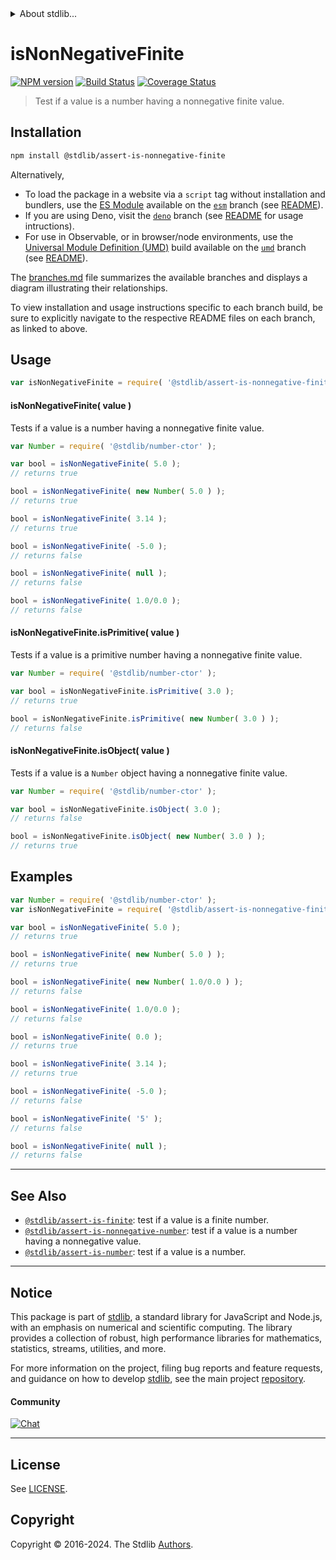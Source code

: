 <!--

@license Apache-2.0

Copyright (c) 2024 The Stdlib Authors.

Licensed under the Apache License, Version 2.0 (the "License");
you may not use this file except in compliance with the License.
You may obtain a copy of the License at

   http://www.apache.org/licenses/LICENSE-2.0

Unless required by applicable law or agreed to in writing, software
distributed under the License is distributed on an "AS IS" BASIS,
WITHOUT WARRANTIES OR CONDITIONS OF ANY KIND, either express or implied.
See the License for the specific language governing permissions and
limitations under the License.

-->


<details>
  <summary>
    About stdlib...
  </summary>
  <p>We believe in a future in which the web is a preferred environment for numerical computation. To help realize this future, we've built stdlib. stdlib is a standard library, with an emphasis on numerical and scientific computation, written in JavaScript (and C) for execution in browsers and in Node.js.</p>
  <p>The library is fully decomposable, being architected in such a way that you can swap out and mix and match APIs and functionality to cater to your exact preferences and use cases.</p>
  <p>When you use stdlib, you can be absolutely certain that you are using the most thorough, rigorous, well-written, studied, documented, tested, measured, and high-quality code out there.</p>
  <p>To join us in bringing numerical computing to the web, get started by checking us out on <a href="https://github.com/stdlib-js/stdlib">GitHub</a>, and please consider <a href="https://opencollective.com/stdlib">financially supporting stdlib</a>. We greatly appreciate your continued support!</p>
</details>

# isNonNegativeFinite

[![NPM version][npm-image]][npm-url] [![Build Status][test-image]][test-url] [![Coverage Status][coverage-image]][coverage-url] <!-- [![dependencies][dependencies-image]][dependencies-url] -->

> Test if a value is a number having a nonnegative finite value.

<section class="installation">

## Installation

```bash
npm install @stdlib/assert-is-nonnegative-finite
```

Alternatively,

-   To load the package in a website via a `script` tag without installation and bundlers, use the [ES Module][es-module] available on the [`esm`][esm-url] branch (see [README][esm-readme]).
-   If you are using Deno, visit the [`deno`][deno-url] branch (see [README][deno-readme] for usage intructions).
-   For use in Observable, or in browser/node environments, use the [Universal Module Definition (UMD)][umd] build available on the [`umd`][umd-url] branch (see [README][umd-readme]).

The [branches.md][branches-url] file summarizes the available branches and displays a diagram illustrating their relationships.

To view installation and usage instructions specific to each branch build, be sure to explicitly navigate to the respective README files on each branch, as linked to above.

</section>

<section class="usage">

## Usage

```javascript
var isNonNegativeFinite = require( '@stdlib/assert-is-nonnegative-finite' );
```

#### isNonNegativeFinite( value )

Tests if a value is a number having a nonnegative finite value.

<!-- eslint-disable no-new-wrappers -->

```javascript
var Number = require( '@stdlib/number-ctor' );

var bool = isNonNegativeFinite( 5.0 );
// returns true

bool = isNonNegativeFinite( new Number( 5.0 ) );
// returns true

bool = isNonNegativeFinite( 3.14 );
// returns true

bool = isNonNegativeFinite( -5.0 );
// returns false

bool = isNonNegativeFinite( null );
// returns false

bool = isNonNegativeFinite( 1.0/0.0 );
// returns false
```

#### isNonNegativeFinite.isPrimitive( value )

Tests if a value is a primitive number having a nonnegative finite value.

<!-- eslint-disable no-new-wrappers -->

```javascript
var Number = require( '@stdlib/number-ctor' );

var bool = isNonNegativeFinite.isPrimitive( 3.0 );
// returns true

bool = isNonNegativeFinite.isPrimitive( new Number( 3.0 ) );
// returns false
```

#### isNonNegativeFinite.isObject( value )

Tests if a value is a `Number` object having a nonnegative finite value.

<!-- eslint-disable no-new-wrappers -->

```javascript
var Number = require( '@stdlib/number-ctor' );

var bool = isNonNegativeFinite.isObject( 3.0 );
// returns false

bool = isNonNegativeFinite.isObject( new Number( 3.0 ) );
// returns true
```

</section>

<!-- /.usage -->

<section class="examples">

## Examples

<!-- eslint-disable no-new-wrappers -->

<!-- eslint no-undef: "error" -->

```javascript
var Number = require( '@stdlib/number-ctor' );
var isNonNegativeFinite = require( '@stdlib/assert-is-nonnegative-finite' );

var bool = isNonNegativeFinite( 5.0 );
// returns true

bool = isNonNegativeFinite( new Number( 5.0 ) );
// returns true

bool = isNonNegativeFinite( new Number( 1.0/0.0 ) );
// returns false

bool = isNonNegativeFinite( 1.0/0.0 );
// returns false

bool = isNonNegativeFinite( 0.0 );
// returns true

bool = isNonNegativeFinite( 3.14 );
// returns true

bool = isNonNegativeFinite( -5.0 );
// returns false

bool = isNonNegativeFinite( '5' );
// returns false

bool = isNonNegativeFinite( null );
// returns false
```

</section>

<!-- /.examples -->

<!-- Section for related `stdlib` packages. Do not manually edit this section, as it is automatically populated. -->

<section class="related">

* * *

## See Also

-   <span class="package-name">[`@stdlib/assert-is-finite`][@stdlib/assert/is-finite]</span><span class="delimiter">: </span><span class="description">test if a value is a finite number.</span>
-   <span class="package-name">[`@stdlib/assert-is-nonnegative-number`][@stdlib/assert/is-nonnegative-number]</span><span class="delimiter">: </span><span class="description">test if a value is a number having a nonnegative value.</span>
-   <span class="package-name">[`@stdlib/assert-is-number`][@stdlib/assert/is-number]</span><span class="delimiter">: </span><span class="description">test if a value is a number.</span>

</section>

<!-- /.related -->

<!-- Section for all links. Make sure to keep an empty line after the `section` element and another before the `/section` close. -->


<section class="main-repo" >

* * *

## Notice

This package is part of [stdlib][stdlib], a standard library for JavaScript and Node.js, with an emphasis on numerical and scientific computing. The library provides a collection of robust, high performance libraries for mathematics, statistics, streams, utilities, and more.

For more information on the project, filing bug reports and feature requests, and guidance on how to develop [stdlib][stdlib], see the main project [repository][stdlib].

#### Community

[![Chat][chat-image]][chat-url]

---

## License

See [LICENSE][stdlib-license].


## Copyright

Copyright &copy; 2016-2024. The Stdlib [Authors][stdlib-authors].

</section>

<!-- /.stdlib -->

<!-- Section for all links. Make sure to keep an empty line after the `section` element and another before the `/section` close. -->

<section class="links">

[npm-image]: http://img.shields.io/npm/v/@stdlib/assert-is-nonnegative-finite.svg
[npm-url]: https://npmjs.org/package/@stdlib/assert-is-nonnegative-finite

[test-image]: https://github.com/stdlib-js/assert-is-nonnegative-finite/actions/workflows/test.yml/badge.svg?branch=main
[test-url]: https://github.com/stdlib-js/assert-is-nonnegative-finite/actions/workflows/test.yml?query=branch:main

[coverage-image]: https://img.shields.io/codecov/c/github/stdlib-js/assert-is-nonnegative-finite/main.svg
[coverage-url]: https://codecov.io/github/stdlib-js/assert-is-nonnegative-finite?branch=main

<!--

[dependencies-image]: https://img.shields.io/david/stdlib-js/assert-is-nonnegative-finite.svg
[dependencies-url]: https://david-dm.org/stdlib-js/assert-is-nonnegative-finite/main

-->

[chat-image]: https://img.shields.io/gitter/room/stdlib-js/stdlib.svg
[chat-url]: https://app.gitter.im/#/room/#stdlib-js_stdlib:gitter.im

[stdlib]: https://github.com/stdlib-js/stdlib

[stdlib-authors]: https://github.com/stdlib-js/stdlib/graphs/contributors

[umd]: https://github.com/umdjs/umd
[es-module]: https://developer.mozilla.org/en-US/docs/Web/JavaScript/Guide/Modules

[deno-url]: https://github.com/stdlib-js/assert-is-nonnegative-finite/tree/deno
[deno-readme]: https://github.com/stdlib-js/assert-is-nonnegative-finite/blob/deno/README.md
[umd-url]: https://github.com/stdlib-js/assert-is-nonnegative-finite/tree/umd
[umd-readme]: https://github.com/stdlib-js/assert-is-nonnegative-finite/blob/umd/README.md
[esm-url]: https://github.com/stdlib-js/assert-is-nonnegative-finite/tree/esm
[esm-readme]: https://github.com/stdlib-js/assert-is-nonnegative-finite/blob/esm/README.md
[branches-url]: https://github.com/stdlib-js/assert-is-nonnegative-finite/blob/main/branches.md

[stdlib-license]: https://raw.githubusercontent.com/stdlib-js/assert-is-nonnegative-finite/main/LICENSE

<!-- <related-links> -->

[@stdlib/assert/is-finite]: https://github.com/stdlib-js/assert-is-finite

[@stdlib/assert/is-nonnegative-number]: https://github.com/stdlib-js/assert-is-nonnegative-number

[@stdlib/assert/is-number]: https://github.com/stdlib-js/assert-is-number

<!-- </related-links> -->

</section>

<!-- /.links -->
